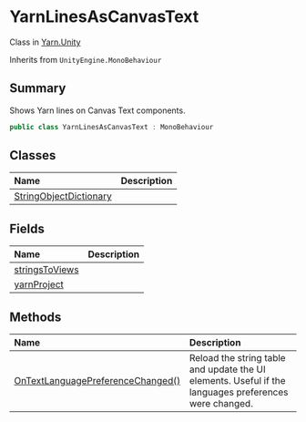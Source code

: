# YarnLinesAsCanvasText

Class in [Yarn.Unity](/docs/api/csharp/yarn.unity.md)

Inherits from `UnityEngine.MonoBehaviour`

## Summary


Shows Yarn lines on Canvas Text components.


```csharp
public class YarnLinesAsCanvasText : MonoBehaviour
```

## Classes

|Name|Description|
|:---|:---|
|[StringObjectDictionary](/docs/api/csharp/yarn.unity.yarnlinesascanvastext.stringobjectdictionary.md)||

## Fields

|Name|Description|
|:---|:---|
|[stringsToViews](/docs/api/csharp/yarn.unity.yarnlinesascanvastext.stringstoviews.md)||
|[yarnProject](/docs/api/csharp/yarn.unity.yarnlinesascanvastext.yarnproject.md)||

## Methods

|Name|Description|
|:---|:---|
|[OnTextLanguagePreferenceChanged()](/docs/api/csharp/yarn.unity.yarnlinesascanvastext.ontextlanguagepreferencechanged.md)|Reload the string table and update the UI elements. Useful if the languages preferences were changed.|

